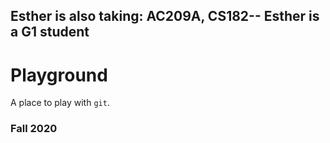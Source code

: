 ## Esther is also taking: AC209A, CS182-- Esther is a G1 student
# Playground

A place to play with `git`.

### Fall 2020
